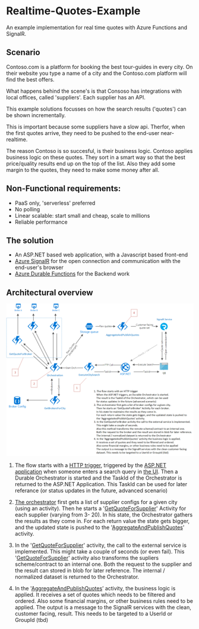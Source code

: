 ﻿# Realtime-Quotes-Example
An example implementation for real time quotes with Azure Functions and SignalR.

## Scenario
Contoso.com is a platform for booking the best tour-guides in every city. On their website you type a name of a city and the Contoso.com platform will find the best offers.

What happens behind the scene's is that Consoso has integrations with local offices, called 'suppliers'. Each supplier has an API.

This example solutions focusses on how the search results ('quotes') can be shown incrementally.

This is important because some suppliers have a slow api. Therfor, when the first quotes arrive, they need to be pushed to the end-user near-realtime.

The reason Contoso is so succesful, is their business logic. Contoso applies business logic on these quotes. They sort in a smart way so that the best price/quality results end up on the top of the list. Also they add some margin to the quotes, they need to make some money after all.

## Non-Functional requirements:
* PaaS only, 'serverless' preferred
* No polling
* Linear scalable: start small and cheap, scale to millions
* Reliable performance

## The solution

* An ASP.NET based web application, with a Javascript based front-end
* [Azure SignalR](https://azure.microsoft.com/nl-nl/services/signalr-service/) for the open connection and communication with the end-user's browser
* [Azure Durable Functions](https://github.com/Azure/azure-functions-durable-extension) for the Backend work

## Architectural overview

![Overview](Docs/Overview.png)

1. The flow starts with a [HTTP trigger](./Functions/HttpTrigger.cs), triggered by the [ASP.NET application](./Frontend/QuotesHub.cs#L17-L25) when someone enters a search query in [the UI](https://github.com/keesschollaart81/Realtime-Quotes-Example/blob/master/Frontend/Pages/Index.cshtml). Then a Durable Orchestrator is started and the TaskId of the Orchestrator is returned to the ASP.NET Application. This TaskId can be used for later referance (or status updates in the future, advanced scenario)

2. [The orchestrator](./Functions/Orchestration.cs) first gets a list of supplier configs for a given city (using an activity). Then he starts a '[GetQuoteForSupplier](./Functions/Orchestration.cs#L28-L38)' Activity for each supplier (varying from 3- 20). In his state, the Orchestrator gathers the results as they come in. For each return value the state gets bigger, and the updated state is pushed to the '[AggregateAndPublishQuotes](./Functions/Orchestration.cs#L28-L38)’ activity.

3. In the '[GetQuoteForSupplier](./Functions/GetQuoteForSupplier.cs)' activity, the call to the external service is implemented. This might take a couple of seconds (or even fail). This '[GetQuoteForSupplier](./Functions/GetQuoteForSupplier.cs)' activity also transforms the supliers scheme/contract to an internal one. Both the request to the supplier and the result can stored in blob for later reference. The internal / normalized dataset is returned to the Orchestrator.

4. In the '[AggregateAndPublishQuotes](./Functions/AggregateAndPublishQuotes.cs)’ activity, the business logic is applied. It receives a set of quotes which needs to be filtered and ordered. Also some financial margins, or other business rules need to be applied. The output is a message to the SignalR services with the clean, customer facing, result. This needs to be targeted to a UserId or GroupId (tbd)
